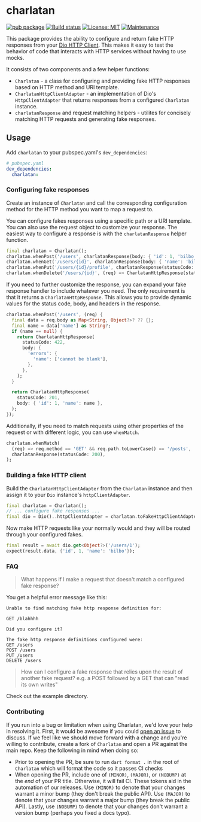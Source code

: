 # charlatan

[![pub package](https://img.shields.io/pub/v/charlatan.svg)](https://pub.dev/packages/charlatan)
[![Build status](https://github.com/Betterment/charlatan/actions/workflows/ci.yml/badge.svg?branch=main)](https://github.com/Betterment/charlatan/actions/workflows/ci.yml?query=branch%3Amain)
[![License: MIT](https://img.shields.io/badge/License-MIT-yellow.svg)](https://opensource.org/licenses/MIT)
[![Maintenance](https://img.shields.io/badge/Maintained%3F-yes-green.svg)](https://GitHub.com/Betterment/charlatan/pulse)

This package provides the ability to configure and return fake HTTP
responses from your [Dio HTTP Client](https://pub.dev/packages/dio).
This makes it easy to test the behavior of code that interacts with
HTTP services without having to use mocks.

It consists of two components and a few helper functions:

- `Charlatan` - a class for configuring and providing fake HTTP responses
  based on HTTP method and URI template.
- `CharlatanHttpClientAdapter` - an implementation of Dio's
  `HttpClientAdapter` that returns responses from a configured
  `Charlatan` instance.
- `charlatanResponse` and request matching helpers - utilites for concisely
  matching HTTP requests and generating fake responses.

## Usage

Add `charlatan` to your pubspec.yaml's `dev_dependencies`:

```yaml
# pubspec.yaml
dev_dependencies:
  charlatan:
```

### Configuring fake responses

Create an instance of `Charlatan` and call the corresponding
configuration method for the HTTP method you want to map a request to.

You can configure fakes responses using a specific path or a URI
template. You can also use the request object to customize your
response. The easiest way to configure a response is with the
`charlatanResponse` helper function.

```dart
final charlatan = Charlatan();
charlatan.whenPost('/users', charlatanResponse(body: { 'id': 1, 'bilbo' }));
charlatan.whenGet('/users/{id}', charlatanResponse(body: { 'name': 'bilbo' }));
charlatan.whenPut('/users/{id}/profile', charlatanResponse(statusCode: 204));
charlatan.whenDelete('/users/{id}', (req) => CharlatanHttpResponse(statusCode: 204, body: { 'uri': req.path }));
```

If you need to further customize the response, you can expand
your fake response handler to include whatever you need. The
only requirement is that it returns a `CharlatanHttpResponse`.
This allows you to provide dynamic values for the status code,
body, and headers in the response.

```dart
charlatan.whenPost('/users', (req) {
  final data = req.body as Map<String, Object?>? ?? {};
  final name = data['name'] as String?;
  if (name == null) {
    return CharlatanHttpResponse(
      statusCode: 422,
      body: {
        'errors': {
          'name': ['cannot be blank'],
        },
      },
    );
  }

  return CharlatanHttpResponse(
    statusCode: 201,
    body: { 'id': 1, 'name': name },
  );
});
```

Additionally, if you need to match requests using other properties of the
request or with different logic, you can use `whenMatch`.

```dart
charlatan.whenMatch(
  (req) => req.method == 'GET' && req.path.toLowerCase() == '/posts',
  charlatanResponse(statusCode: 200),
);
```

### Building a fake HTTP client

Build the `CharlatanHttpClientAdapter` from the `Charlatan` instance and then
assign it to your `Dio` instance's `httpClientAdapter`.

```dart
final charlatan = Charlatan();
// ... configure fake responses ...
final dio = Dio()..httpClientAdapter = charlatan.toFakeHttpClientAdapter();
```

Now make HTTP requests like your normally would and they will be routed
through your configured fakes.

```dart
final result = await dio.get<Object?>('/users/1');
expect(result.data, {'id', 1, 'name': 'bilbo'});
```

### FAQ

> What happens if I make a request that doesn't match a configured fake
> response?

You get a helpful error message like this:

```
Unable to find matching fake http response definition for:

GET /blahhhh

Did you configure it?

The fake http response definitions configured were:
GET /users
POST /users
PUT /users
DELETE /users
```

> How can I configure a fake response that relies upon the result of
> another fake request? e.g. a POST followed by a GET that can "read its
> own writes"

Check out the example directory.

### Contributing

If you run into a bug or limitation when using Charlatan, we'd love your help in resolving it. First, it would be awesome if you could [open an issue](https://github.com/Betterment/charlatan/issues/new/choose) to discuss. If we feel like we should move forward with a change and you're willing to contribute, create a fork of `Charlatan` and open a PR against the main repo. Keep the following in mind when doing so:

- Prior to opening the PR, be sure to run `dart format .` in the root of `Charlatan` which will format the code so it passes CI checks
- When opening the PR, include one of `(MINOR)`, `(MAJOR)`, or `(NOBUMP)` at the _end_ of your PR title. Otherwise, it will fail CI. These tokens aid in the automation of our releases. Use `(MINOR)` to denote that your changes warrant a minor bump (they don't break the public API). Use `(MAJOR)` to denote that your changes warrant a major bump (they break the public API). Lastly, use `(NOBUMP)` to denote that your changes don't warrant a version bump (perhaps you fixed a docs typo).
